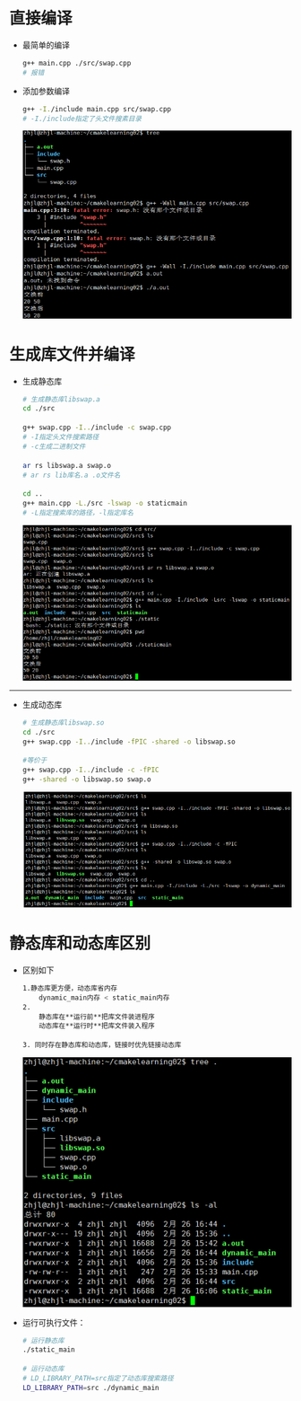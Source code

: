 # 直接编译
- 最简单的编译
    ``` sh
    g++ main.cpp ./src/swap.cpp
    # 报错
    ```
- 添加参数编译
    ``` sh
    g++ -I./include main.cpp src/swap.cpp
    # -I./include指定了头文件搜素目录
    ```
    ![](images/2023-02-26-15-48-59.png)


# 生成库文件并编译
- 生成静态库
    ``` sh
    # 生成静态库libswap.a
    cd ./src

    g++ swap.cpp -I../include -c swap.cpp
    # -I指定头文件搜索路径
    # -c生成二进制文件

    ar rs libswap.a swap.o
    # ar rs lib库名.a .o文件名

    cd ..
    g++ main.cpp -L./src -lswap -o staticmain
    # -L指定搜索库的路径，-l指定库名
    ```
    ![](images/2023-02-26-16-07-15.png)

---

- 生成动态库
    ``` sh
    # 生成静态库libswap.so
    cd ./src
    g++ swap.cpp -I../include -fPIC -shared -o libswap.so

    #等价于
    g++ swap.cpp -I../include -c -fPIC
    g++ -shared -o libswap.so swap.o
    ```
    ![](images/2023-02-26-16-45-32.png)


# 静态库和动态库区别
- 区别如下
    ``` sh
    1.静态库更方便，动态库省内存
        dynamic_main内存 < static_main内存
    2.
        静态库在**运行前**把库文件装进程序
        动态库在**运行时**把库文件装入程序
    
    3. 同时存在静态库和动态库，链接时优先链接动态库
    ```
    ![](images/2023-02-26-16-46-25.png)

- 运行可执行文件：
    ``` sh
    # 运行静态库
    ./static_main

    # 运行动态库
    # LD_LIBRARY_PATH=src指定了动态库搜索路径
    LD_LIBRARY_PATH=src ./dynamic_main
    ```